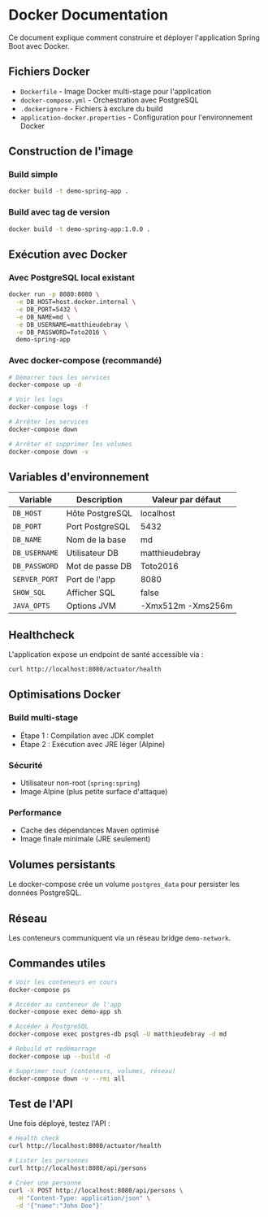 # Docker Documentation

Ce document explique comment construire et déployer l'application Spring Boot avec Docker.

## Fichiers Docker

- `Dockerfile` - Image Docker multi-stage pour l'application
- `docker-compose.yml` - Orchestration avec PostgreSQL
- `.dockerignore` - Fichiers à exclure du build
- `application-docker.properties` - Configuration pour l'environnement Docker

## Construction de l'image

### Build simple
```bash
docker build -t demo-spring-app .
```

### Build avec tag de version
```bash
docker build -t demo-spring-app:1.0.0 .
```

## Exécution avec Docker

### Avec PostgreSQL local existant
```bash
docker run -p 8080:8080 \
  -e DB_HOST=host.docker.internal \
  -e DB_PORT=5432 \
  -e DB_NAME=md \
  -e DB_USERNAME=matthieudebray \
  -e DB_PASSWORD=Toto2016 \
  demo-spring-app
```

### Avec docker-compose (recommandé)
```bash
# Démarrer tous les services
docker-compose up -d

# Voir les logs
docker-compose logs -f

# Arrêter les services
docker-compose down

# Arrêter et supprimer les volumes
docker-compose down -v
```

## Variables d'environnement

| Variable | Description | Valeur par défaut |
|----------|-------------|-------------------|
| `DB_HOST` | Hôte PostgreSQL | localhost |
| `DB_PORT` | Port PostgreSQL | 5432 |
| `DB_NAME` | Nom de la base | md |
| `DB_USERNAME` | Utilisateur DB | matthieudebray |
| `DB_PASSWORD` | Mot de passe DB | Toto2016 |
| `SERVER_PORT` | Port de l'app | 8080 |
| `SHOW_SQL` | Afficher SQL | false |
| `JAVA_OPTS` | Options JVM | -Xmx512m -Xms256m |

## Healthcheck

L'application expose un endpoint de santé accessible via :
```bash
curl http://localhost:8080/actuator/health
```

## Optimisations Docker

### Build multi-stage
- Étape 1 : Compilation avec JDK complet
- Étape 2 : Exécution avec JRE léger (Alpine)

### Sécurité
- Utilisateur non-root (`spring:spring`)
- Image Alpine (plus petite surface d'attaque)

### Performance
- Cache des dépendances Maven optimisé
- Image finale minimale (JRE seulement)

## Volumes persistants

Le docker-compose crée un volume `postgres_data` pour persister les données PostgreSQL.

## Réseau

Les conteneurs communiquent via un réseau bridge `demo-network`.

## Commandes utiles

```bash
# Voir les conteneurs en cours
docker-compose ps

# Accéder au conteneur de l'app
docker-compose exec demo-app sh

# Accéder à PostgreSQL
docker-compose exec postgres-db psql -U matthieudebray -d md

# Rebuild et redémarrage
docker-compose up --build -d

# Supprimer tout (conteneurs, volumes, réseau)
docker-compose down -v --rmi all
```

## Test de l'API

Une fois déployé, testez l'API :

```bash
# Health check
curl http://localhost:8080/actuator/health

# Lister les personnes
curl http://localhost:8080/api/persons

# Créer une personne
curl -X POST http://localhost:8080/api/persons \
  -H "Content-Type: application/json" \
  -d '{"name":"John Doe"}'
```
